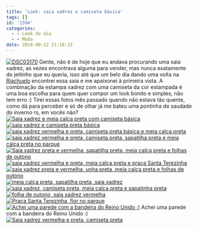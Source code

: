 ```yaml
---
title: 'Look: saia xadrez e camiseta básica'
tags: []
id: '1594'
categories:
  - - Look do dia
  - - Moda
date: 2014-09-12 21:18:33
---
```


[![DSC03170](/images/2014/09/DSC03170.jpg)](/images/2014/09/DSC03170.jpg) Gente, não é de hoje que eu andava procurando uma saia xadrez, as vezes encontrava alguma para vender, mas nunca exatamente do jeitinho que eu queria, isso até que um belo dia dando uma volta na [Riachuelo](http://riachuelo.com.br/ "Loja Riachuelo, saia xadrez ") encontrei essa saia e me apaixonei à primeira vista. A combinação da estampa xadrez com uma camiseta da cor estampada é uma boa escolha para quem quer compor um look bonito e simples, não tem erro :) Tirei essas fotos mês passado quando não estava tão quente, como dá para perceber e só de olhar já me bateu uma pontinha de saudade do inverno rs, em vocês não? [![Saia xadrez e meia calça preta com camiseta básica ](/images/2014/09/DSC03167.jpg)](/images/2014/09/DSC03167.jpg)[![saia xadrez e camiseta preta básica ](/images/2014/09/DSC03173.jpg)](/images/2014/09/DSC03173.jpg)[![saia xadrez vermelha e preta, camiseta preta básica e meia calça preta](/images/2014/09/DSC03174.jpg)](/images/2014/09/DSC03174.jpg)[![saia xadrez vermelha e preta, camiseta preta, sapatilha preta e meia calça preta no parque](/images/2014/09/DSC03179.jpg)](/images/2014/09/DSC03179.jpg)[![Saia xadrez preta e vermelha, sapatilha preta, meia calça preta e folhas de outono ](/images/2014/09/DSC03177.jpg)](/images/2014/09/DSC03177.jpg) [![saia xadrez vermelha e preta, meia calça preta e praça Santa Terezinha ](/images/2014/09/DSC03168.jpg)](/images/2014/09/DSC03168.jpg)[![saia xadrez preta e vermelha, unha preta, meia calça preta e folhas de outono ](/images/2014/09/DSC03180.jpg)](/images/2014/09/DSC03180.jpg)[![meia calça preta, sapatilha preta, saia xadrez ](/images/2014/09/DSC03171.jpg)](/images/2014/09/DSC03171.jpg) [![saia xadrez, camiseta preta, meia calça preta e sapatinha preta ](/images/2014/09/DSC03172.jpg)](/images/2014/09/DSC03172.jpg)[![folha de outono, saia xadrez vermelha ](/images/2014/09/DSC03181.jpg)](/images/2014/09/DSC03181.jpg)[![Praça Santa Terezinha, flor no parque ](/images/2014/09/DSC03185.jpg)](/images/2014/09/DSC03185.jpg) [![Achei uma parede com a bandeira do Reino Unido :)](/images/2014/09/DSC03186-sem-quadrado.jpg)](/images/2014/09/DSC03186-sem-quadrado.jpg) Achei uma parede com a bandeira do Reino Unido :) [![Saia xadrez vermelha e preta, camiseta preta ](/images/2014/09/DSC03166.jpg)](/images/2014/09/DSC03166.jpg)
